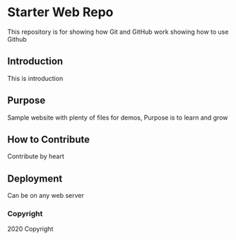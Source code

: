 # Starter Web Repo

This repository is for showing how Git and GitHub work showing how to use Github

## Introduction
This is introduction

## Purpose

Sample website with plenty of files for demos, Purpose is to learn and grow

## How to Contribute
Contribute by heart

## Deployment
Can be on any web server

### Copyright

2020 Copyright
